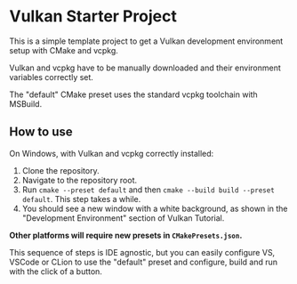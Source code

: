 # Vulkan Starter Project

This is a simple template project to get a Vulkan development environment setup with CMake and vcpkg.

Vulkan and vcpkg have to be manually downloaded and their environment variables correctly set.

The "default" CMake preset uses the standard vcpkg toolchain with MSBuild.

## How to use

On Windows, with Vulkan and vcpkg correctly installed:

1. Clone the repository.
2. Navigate to the repository root.
3. Run `cmake --preset default` and then `cmake --build build --preset default`. This step takes a while.
4. You should see a new window with a white background, as shown in the "Development Environment" section of Vulkan Tutorial.

**Other platforms will require new presets in `CMakePresets.json`.**

This sequence of steps is IDE agnostic, but you can easily configure VS, VSCode or CLion to use the "default" preset and configure, build and run with the click of a button.